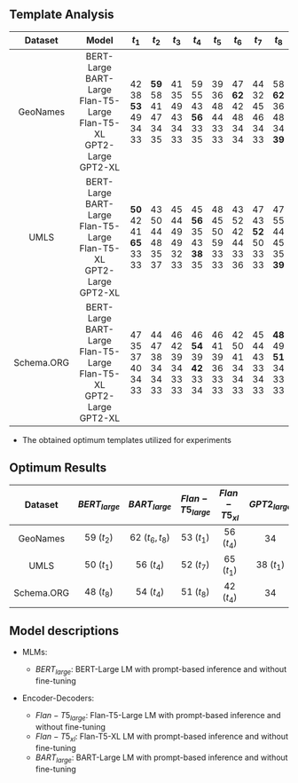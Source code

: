 
## Template Analysis 

|  Dataset   |                                            Model                                             |                       $t_1$                        |                     $t_2$                      |                    $t_3$                    |                        $t_4$                         |                     $t_5$                     |                     $t_6$                      |                      $t_7$                      |                        $t_8$                        |
|:----------:|:--------------------------------------------------------------------------------------------:|:--------------------------------------------------:|:----------------------------------------------:|:-------------------------------------------:|:----------------------------------------------------:|:---------------------------------------------:|:----------------------------------------------:|:-----------------------------------------------:|:---------------------------------------------------:|
|  GeoNames  |       BERT-Large<br>BART-Large<br>Flan-T5-Large<br>Flan-T5-XL<br>GPT2-Large<br>GPT2-XL       |   42 <br> 38 <br> **53** <br> 49<br> 34 <br> 33    | **59** <br> 58 <br> 41 <br> 47 <br> 34 <br> 35 | 41 <br> 35 <br> 49 <br> 43 <br> 34 <br> 33  |    59<br> 55 <br> 43 <br> **56** <br> 33 <br> 35     |  39 <br> 36 <br> 48 <br> 44 <br> 33 <br> 33   | 47 <br> **62** <br> 42 <br> 48 <br> 34 <br> 34 |   44 <br> 32 <br> 45 <br> 46 <br> 34 <br> 33    | 58 <br> **62** <br> 36 <br> 48  <br> 34 <br> **39** |
|    UMLS    |       BERT-Large<br>BART-Large<br>Flan-T5-Large<br>Flan-T5-XL<br>GPT2-Large<br>GPT2-XL       | **50** <br> 42 <br> 41 <br> **65** <br> 33 <br> 33 |  43 <br> 50 <br> 44 <br> 48  <br> 35 <br> 37   | 45 <br> 44 <br> 49 <br> 49 <br> 32 <br> 33  |  45 <br> **56** <br> 35 <br> 43 <br> **38** <br> 35  |  48 <br> 45 <br> 50 <br> 59  <br> 33 <br> 33  |   43 <br> 52 <br> 42 <br> 44 <br> 33 <br> 36   | 47 <br> 43 <br> **52** <br> 50  <br> 33 <br> 33 |  47 <br> 55 <br> 44 <br> 45   <br> 35 <br> **39**   |
| Schema.ORG |       BERT-Large<br>BART-Large<br>Flan-T5-Large<br>Flan-T5-XL<br>GPT2-Large<br>GPT2-XL       |    47 <br> 35 <br> 37 <br> 40   <br> 34 <br> 33    |  44 <br> 47 <br> 38 <br> 34   <br> 34 <br> 33  | 46 <br> 42 <br> 39 <br> 34  <br> 33 <br> 33 | 46 <br> **54** <br> 39 <br> **42**   <br> 33 <br> 34 | 46  <br> 41 <br> 39 <br> 36   <br> 33 <br> 33 |  42 <br> 50 <br> 41 <br> 34   <br> 34 <br> 33  |  45 <br> 44 <br> 43 <br> 33   <br> 34 <br> 33   | **48**  <br> 49 <br> **51** <br> 34 <br> 33 <br> 33 |

* The obtained optimum templates utilized for experiments

## Optimum Results

|  Dataset   | $BERT_{large}$ | $BART_{large}$  | $Flan-T5_{large}$ | $Flan-T5_{xl}$ | $GPT2_{large}$ | $GPT2_{xl}$ |
|:----------:|:--------------:|:---------------:|:-----------------:|:--------------:|:--------------:|:-----------:|
|  GeoNames  |   59 $(t_2)$   | 62 $(t_6, t_8)$ |    53 $(t_1)$     |   56 $(t_4)$   |       34       |  39 (t_8)$  |
|    UMLS    |   50 $(t_1)$   |   56 $(t_4)$    |    52 $(t_7)$     |   65 $(t_1)$   |   38 $(t_1)$   |  39 (t_8)$    |
| Schema.ORG |   48 $(t_8)$   |   54 $(t_4)$    |    51 $(t_8)$     |   42 $(t_4)$   |      34        |   34 (t_8)$     |


## Model descriptions

- MLMs:
  * $BERT_{large}$: BERT-Large LM with prompt-based inference and without fine-tuning

- Encoder-Decoders:
  * $Flan-T5_{large}$: Flan-T5-Large LM with prompt-based inference and without fine-tuning
  * $Flan-T5_{xl}$: Flan-T5-XL LM with prompt-based inference and without fine-tuning
  * $BART_{large}$: BART-Large LM with prompt-based inference and without fine-tuning
